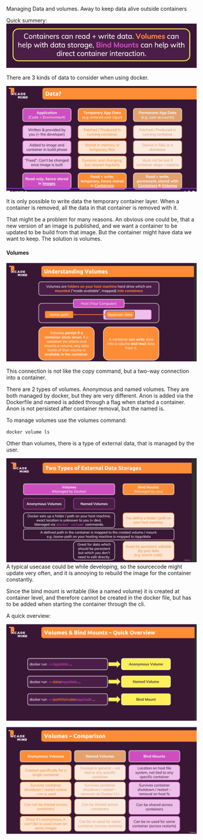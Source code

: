 Managing Data and volumes.
Away to keep data alive outside containers

Quick summery:
![](Pasted%20image%2020240606212317.png)

There are 3 kinds of data to consider when using docker.

![](Pasted%20image%2020240602113841.png)

It is only possible to write data the temporary container layer. When a container is removed, all the data in that container is removed with it.

That might be a problem for many reasons. An obvious one could be, that a new version of an image is published, and we want a container to be updated to be build from that image. But the container might have data we want to keep.
The solution is volumes.

#### Volumes

![](Pasted%20image%2020240602122120.png)

This connection is not like the copy command, but a two-way connection into a container.

There are 2 types of volumes. Anonymous and named volumes. They are both managed by docker, but they are very different. 
Anon is added via the Dockerfile and named is added through a flag when started a container. 
Anon is not persisted after container removal, but the named is.

To manage volumes use the volumes command:
```
docker volume ls
```

Other than volumes, there is a type of external data, that is managed by the user.

![](Pasted%20image%2020240602143247.png)
A typical usecase could be while developing, so the sourcecode might update very often, and it is annoying to rebuild the image for the container constantly.

Since the bind mount is writable (like a named volume) it is created at container level, and therefore cannot be created in the docker file, but has to be added when starting the container through the cli.

A quick overview:

![](Pasted%20image%2020240602210425.png)

![](Pasted%20image%2020240602212044.png)